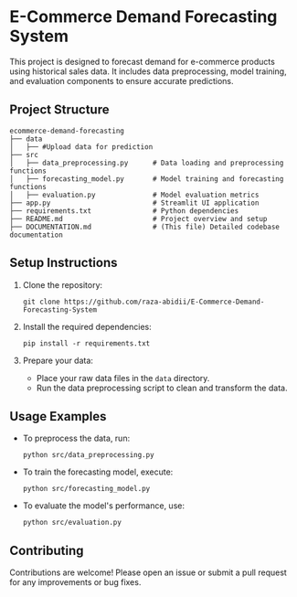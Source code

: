 # E-Commerce Demand Forecasting System

This project is designed to forecast demand for e-commerce products using historical sales data. It includes data preprocessing, model training, and evaluation components to ensure accurate predictions.

## Project Structure

```
ecommerce-demand-forecasting
├── data
│   ├── #Upload data for prediction
├── src
│   ├── data_preprocessing.py      # Data loading and preprocessing functions
│   ├── forecasting_model.py       # Model training and forecasting functions
│   ├── evaluation.py              # Model evaluation metrics
├── app.py                         # Streamlit UI application
├── requirements.txt               # Python dependencies
├── README.md                      # Project overview and setup
├── DOCUMENTATION.md               # (This file) Detailed codebase documentation
```

## Setup Instructions

1. Clone the repository:
   ```
   git clone https://github.com/raza-abidii/E-Commerce-Demand-Forecasting-System
   ```

2. Install the required dependencies:
   ```
   pip install -r requirements.txt
   ```

3. Prepare your data:
   - Place your raw data files in the `data` directory.
   - Run the data preprocessing script to clean and transform the data.

## Usage Examples

- To preprocess the data, run:
  ```
  python src/data_preprocessing.py
  ```

- To train the forecasting model, execute:
  ```
  python src/forecasting_model.py
  ```

- To evaluate the model's performance, use:
  ```
  python src/evaluation.py
  ```

## Contributing

Contributions are welcome! Please open an issue or submit a pull request for any improvements or bug fixes.
